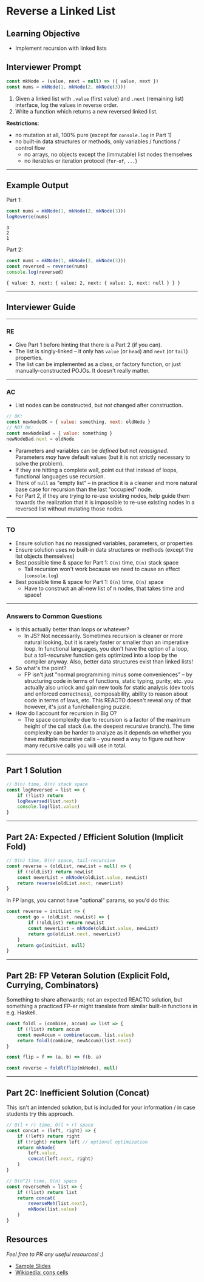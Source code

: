# Reverse a Linked List


## Learning Objective
* Implement recursion with linked lists


## Interviewer Prompt

```js
const mkNode = (value, next = null) => ({ value, next })
const nums = mkNode(1, mkNode(2, mkNode(3)))
```

1. Given a linked list with `.value` (first value) and `.next` (remaining list) interface, log the values in reverse order.
2. Write a function which returns a new reversed linked list.

**Restrictions**:

- no mutation at all, 100% pure (except for `console.log` in Part 1)
- no built-in data structures or methods, only variables / functions / control flow
  - no arrays, no objects except the (immutable) list nodes themselves
  - no iterables or iteration protocol (`for`-`of`, `...`)

---

## Example Output

Part 1:

```js
const nums = mkNode(1, mkNode(2, mkNode(3)))
logReverse(nums)
```

```
3
2
1
```

Part 2:

```js
const nums = mkNode(1, mkNode(2, mkNode(3)))
const reversed = reverse(nums)
console.log(reversed)
```

```
{ value: 3, next: { value: 2, next: { value: 1, next: null } } }
```

---

## Interviewer Guide

---

### RE

* Give Part 1 before hinting that there is a Part 2 (if you can).
* The list is singly-linked – it only has `value` (or `head`) and `next` (or `tail`) properties.
* The list can be implemented as a class, or factory function, or just manually-constructed POJOs. It doesn't really matter.

---

### AC

* List nodes can be constructed, but _not_ changed after construction.

```js
// OK:
const newNodeOK = { value: something, next: oldNode }
// NOT OK:
const newNodeBad = { value: something }
newNodeBad.next = oldNode
```

* Parameters and variables can be _defined_ but not _reassigned_. Parameters _may_ have default values (but it is not strictly necessary to solve the problem).
* If they are hitting a complete wall, point out that instead of loops, functional languages use recursion.
* Think of `null` as "empty list" – in practice it is a cleaner and more natural base case for recursion than the last "occupied" node.
* For Part 2, if they are trying to re-use existing nodes, help guide them towards the realization that it is impossible to re-use existing nodes in a reversed list without mutating those nodes.

---

### TO

- Ensure solution has no reassigned variables, parameters, or properties
- Ensure solution uses no built-in data structures or methods (except the list objects themselves)
- Best possible time & space for Part 1: `O(n)` time, `O(n)` stack space
  - Tail recursion won't work because we need to cause an effect (`console.log`)
- Best possible time & space for Part 1: `O(n)` time, `O(n)` space
  - Have to construct an all-new list of n nodes, that takes time and space!

---

### Answers to Common Questions

- Is this actually better than loops or whatever?
  - In JS? Not necessarily. Sometimes recursion is cleaner or more natural looking, but it is rarely faster or smaller than an imperative loop. In functional languages, you don't have the option of a loop, but a _tail-recursive_ function gets optimized into a loop by the compiler anyway. Also, better data structures exist than linked lists!
- So what's the point?
  - FP isn't just "normal programming minus some conveniences" – by structuring code in terms of functions, static typing, purity, etc. you actually also unlock and gain new tools for static analysis (dev tools and enforced correctness), composability, ability to reason about code in terms of laws, etc. This REACTO doesn't reveal any of that however, it's just a fun/challenging puzzle.
- How do I account for recursion in Big O?
  - The space complexity due to recursion is a factor of the maximum height of the call stack (i.e. the deepest recursive branch). The time complexity can be harder to analyze as it depends on whether you have multiple recursive calls – you need a way to figure out how many recursive calls you will use in total.

---

## Part 1 Solution

```js
// O(n) time, O(n) stack space
const logReversed = list => {
    if (!list) return
    logReversed(list.next)
    console.log(list.value)
}
```

---

## Part 2A: Expected / Efficient Solution (Implicit Fold)

```js
// O(n) time, O(n) space, tail-recursive
const reverse = (oldList, newList = null) => {
    if (!oldList) return newList
    const newerList = mkNode(oldList.value, newList)
    return reverse(oldList.next, newerList)
}
```

In FP langs, you cannot have "optional" params, so you'd do this:

```js
const reverse = initList => {
    const go = (oldList, newList) => {
        if (!oldList) return newList
        const newerList = mkNode(oldList.value, newList)
        return go(oldList.next, newerList)
    }
    return go(initList, null)
}
```

---

## Part 2B: FP Veteran Solution (Explicit Fold, Currying, Combinators)

Something to share afterwards; not an expected REACTO solution, but something a practiced FP-er might translate from similar built-in functions in e.g. Haskell.

```js
const foldl = (combine, accum) => list => {
    if (!list) return accum
    const newAccum = combine(accum, list.value)
    return foldl(combine, newAccum)(list.next)
}

const flip = f => (a, b) => f(b, a)

const reverse = foldl(flip(mkNode), null)
```

---

## Part 2C: Inefficient Solution (Concat)

This isn't an intended solution, but is included for your information / in case students try this approach.

```js
// O(l + r) time, O(l + r) space
const concat = (left, right) => {
    if (!left) return right
    if (!right) return left // optional optimization
    return mkNode(
        left.value,
        concat(left.next, right)
    )
}

// O(n^2) time, O(n) space
const reverseMeh = list => {
    if (!list) return list
    return concat(
        reverseMeh(list.next),
        mkNode(list.value)
    )
}
```

## Resources
_Feel free to PR any useful resources! :)_

* [Sample Slides](https://docs.google.com/presentation/d/1atuaoB2y3Z7RdzTJkuQr9P6zqDk1mtSr2dF0LAMRgYY/edit#slide=id.gb7c0061a87_0_44)
* [Wikipedia: cons cells](https://en.wikipedia.org/wiki/Cons)
